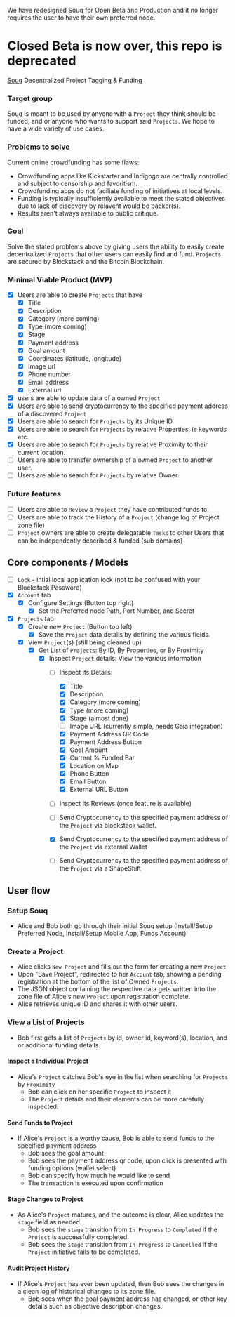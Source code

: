 We have redesigned Souq for Open Beta and Production and it no longer requires the user to have their own preferred node.

# Closed Beta is now over, this repo is deprecated


[Souq](https://github.com/cryptocracy/souq) Decentralized Project Tagging & Funding

### Target group
Souq is meant to be used by anyone with a `Project` they think should be funded, and or anyone who wants to support said `Projects`. We hope to have a wide variety of use cases.

### Problems to solve
Current online crowdfunding has some flaws:
* Crowdfunding apps like Kickstarter and Indigogo are centrally controlled and subject to censorship and favoritism.
* Crowdfunding apps do not faciliate funding of initiatives at local levels. 
* Funding is typically insufficiently available to meet the stated objectives due to lack of discovery by relavent would be backer(s).
* Results aren't always available to public critique.

### Goal
Solve the stated problems above by giving users the ability to easily create decentralized `Projects` that other users can easily find and fund. `Projects` are secured by Blockstack and the Bitcoin Blockchain. 

### Minimal Viable Product (MVP)
* [x] Users are able to create `Projects` that have
	* [x] Title
	* [x] Description
	* [X] Category (more coming)
	* [X] Type (more coming)
	* [X] Stage 
	* [x] Payment address
	* [x] Goal amount
	* [x] Coordinates (latitude, longitude)
	* [x] Image url
	* [x] Phone number
	* [x] Email address 
	* [x] External url
* [x] users are able to update data of a owned `Project`
* [x] Users are able to send cryptocurrency to the specified payment address of a discovered `Project`
* [x] Users are able to search for `Projects` by its Unique ID.
* [x] Users are able to search for `Projects` by relative Properties, ie keywords etc.
* [x] Users are able to search for `Projects` by relative Proximity to their current location. 
* [ ] Users are able to transfer ownership of a owned `Project` to another user.
* [ ] Users are able to search for `Projects` by relative Owner.

### Future features
* [ ] Users are able to `Review` a `Project` they have contributed funds to.
* [ ] Users are able to track the History of a `Project` (change log of Project zone file)
* [ ] `Project` owners are able to create delegatable `Tasks` to other Users that can be independently described & funded (sub domains)

## Core components / Models
* [ ] `Lock` - intial local application lock (not to be confused with your Blockstack Password)
* [x] `Account` tab
	* [x] Configure Settings (Button top right)
		* [x] Set the Preferred node Path, Port Number, and Secret
* [x] `Projects` tab
	* [x] Create new `Project` (Button top left)
		* [x] Save the `Project` data details by defining the various fields.
	* [x] View `Project`(s) (still being cleaned up)
		* [x] Get List of `Projects`: By ID, By Properties, or By Proximity
			* [x] Inspect `Project` details: View the various information  
				* [ ] Inspect its Details: 
					* [x] Title
					* [x] Description
					* [X] Category (more coming)
					* [X] Type (more coming)
					* [X] Stage (almost done)
					* [ ] Image URL (currently simple, needs Gaia integration)
					* [x] Payment Address QR Code
					* [X] Payment Address Button
					* [x] Goal Amount
					* [X] Current % Funded Bar
					* [x] Location on Map
					* [x] Phone Button
					* [x] Email Button
					* [x] External URL Button
				* [ ] Inspect its Reviews (once feature is available)
				* [ ] Send Cryptocurrency to the specified payment address of the `Project` via blockstack wallet.
				* [x] Send Cryptocurrency to the specified payment address of the `Project` via external Wallet
				* [ ] Send Cryptocurrency to the specified payment address of the `Project` via a ShapeShift


## User flow

### Setup Souq
* Alice and Bob both go through their initial Souq setup (Install/Setup Preferred Node, Install/Setup Mobile App, Funds Account)

### Create a Project
* Alice clicks `New Project` and fills out the form for creating a new `Project`
* Upon "Save Project", redirected to her `Account` tab, showing a pending registration at the bottom of the list of Owned `Projects`.
* The JSON object containing the respective data gets written into the zone file of Alice's new `Project` upon registration complete.
* Alice retrieves unique ID and shares it with other users.

### View a List of Projects
* Bob first gets a list of `Projects` by id, owner id, keyword(s), location, and or additional funding details.

#### Inspect a Individual Project
* Alice's `Project` catches Bob's eye in the list when searching for `Projects` by `Proximity`
	* Bob can click on her specific `Project` to inspect it
	* The `Project` details and their elements can be more carefully inspected.

#### Send Funds to Project
* If Alice's `Project` is a worthy cause, Bob is able to send funds to the specified payment address
	* Bob sees the goal amount
	* Bob sees the payment address qr code, upon click is presented with funding options (wallet select)
	* Bob can specify how much he would like to send
	* The transaction is executed upon confirmation

#### Stage Changes to Project
* As Alice's `Project` matures, and the outcome is clear, Alice updates the `stage` field as needed.
	* Bob sees the `stage` transition from `In Progress` to `Completed` if the `Project` is successfully completed.
	* Bob sees the `stage` transition from `In Progress` to `Cancelled` if the `Project` initiative fails to be completed.

#### Audit Project History
* If Alice's `Project` has ever been updated, then Bob sees the changes in a clean log of historical changes to its zone file.
  * Bob sees when the goal payment address has changed, or other key details such as objective description changes.
